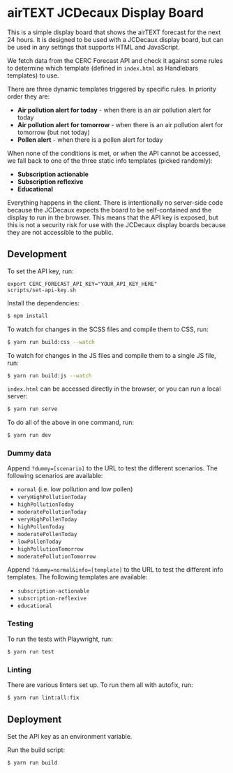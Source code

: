 # airTEXT JCDecaux Display Board

This is a simple display board that shows the airTEXT forecast for the next 24 hours. It is designed to be used with a JCDecaux display board, but can be used in any settings that supports HTML and JavaScript.

We fetch data from the CERC Forecast API and check it against some rules to determine which template (defined in `index.html` as Handlebars templates) to use.

There are three dynamic templates triggered by specific rules. In priority order they are:

- **Air pollution alert for today** - when there is an air pollution alert for today
- **Air pollution alert for tomorrow** - when there is an air pollution alert for tomorrow (but not today)
- **Pollen alert** - when there is a pollen alert for today

When none of the conditions is met, or when the API cannot be accessed, we fall back to one of the three static info templates (picked randomly):

- **Subscription actionable**
- **Subscription reflexive**
- **Educational**

Everything happens in the client. There is intentionally no server-side code because the JCDecaux expects the board to be self-contained and the display to run in the browser. This means that the API key is exposed, but this is not a security risk for use with the JCDecaux display boards because they are not accessible to the public.

## Development

To set the API key, run:

```
export CERC_FORECAST_API_KEY="YOUR_API_KEY_HERE"
scripts/set-api-key.sh
```

Install the dependencies:

```bash
$ npm install
```

To watch for changes in the SCSS files and compile them to CSS, run:

```bash
$ yarn run build:css --watch
```

To watch for changes in the JS files and compile them to a single JS file, run:

```bash
$ yarn run build:js --watch
```

`index.html` can be accessed directly in the browser, or you can run a local server:

```bash
$ yarn run serve
```

To do all of the above in one command, run:

```bash
$ yarn run dev
```

### Dummy data

Append `?dummy=[scenario]` to the URL to test the different scenarios. The following scenarios are available:

- `normal` (i.e. low pollution and low pollen)
- `veryHighPollutionToday`
- `highPollutionToday`
- `moderatePollutionToday`
- `veryHighPollenToday`
- `highPollenToday`
- `moderatePollenToday`
- `lowPollenToday`
- `highPollutionTomorrow`
- `moderatePollutionTomorrow`

Append `?dummy=normal&info=[template]` to the URL to test the different info templates. The following templates are available:

- `subscription-actionable`
- `subscription-reflexive`
- `educational`

### Testing

To run the tests with Playwright, run:

```bash
$ yarn run test
```

### Linting

There are various linters set up. To run them all with autofix, run:

```bash
$ yarn run lint:all:fix
```

## Deployment

Set the API key as an environment variable.

Run the build script:

```bash
$ yarn run build
```

